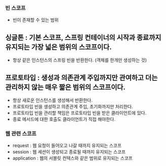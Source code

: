 ### 빈 스코프
- 빈이 존재할 수 있는 범위

## 싱글톤 : 기본 스코프, 스프링 컨테이너의 시작과 종료까지 유지되는 가장 넓은 범위의 스코프이다.
- 항상 같은 인스턴스의 스프링 빈을 반환한다. (객체를 한개만 생성하는 것)


## 프로토타입 : 생성과 의존관계 주입까지만 관여하고 더는 관리하지 않는 매우 짧은 범위의 스코프이다.
- 항상 새로운 인스턴스를 생성해서 반환한다.
- 프로토타입 빈을 생성하고 의존관계 주입, 초기화까지만 처리한다.
- 프로토타입 빈을 관리할 책임은 프로토타입 빈을 받은 클라이언트에 있다.
- 종료 메서드에 대한 호출도 클라이언트가 직접 해야한다.


### 웹 관련 스코프
 - request : 웹 요청이 들어오고 나갈 때까지 유지되는 스코프
 - session : 웹 세션이 생성되고 종료될 때까지 유지되는 스코프
 - application : 웹의 서블릿 컨텍스와 같은 범위로 유지되는 스코프